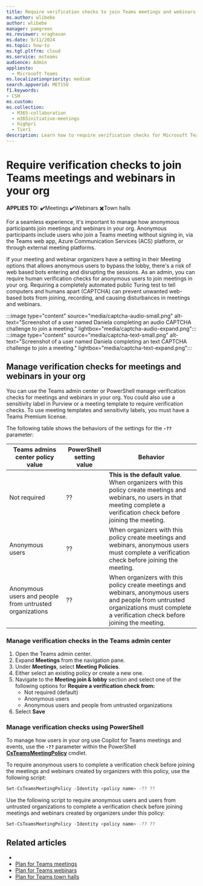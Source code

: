 ```yaml
---
title: Require verification checks to join Teams meetings and webinars in your org
ms.author: wlibebe
author: wlibebe
manager: pamgreen
ms.reviewer: nraghavan
ms.date: 9/11/2024
ms.topic: how-to
ms.tgt.pltfrm: cloud
ms.service: msteams
audience: Admin
appliesto: 
  - Microsoft Teams
ms.localizationpriority: medium
search.appverid: MET150
f1.keywords:
- CSH
ms.custom: 
ms.collection: 
  - M365-collaboration
  - m365initiative-meetings
  - highpri
  - Tier1
description: Learn how to require verification checks for Microsoft Teams meetings and webinars in your org to prevent bots from joining.
---
```


# Require verification checks to join Teams meetings and webinars in your org

**APPLIES TO:** ✔️Meetings ✔️Webinars ✖️Town halls

For a seamless experience, it's important to manage how anonymous participants join meetings and webinars in your org. Anonymous participants include users who join a Teams meeting without signing in, via the Teams web app, Azure Communication Services (ACS) platform, or through external meeting platforms.

If your meeting and webinar organizers have a setting in their Meeting options that allows anonymous users to bypass the lobby, there's a risk of web based bots entering and disrupting the sessions. As an admin, you can require human verification checks for anonymous users to join meetings in your org. Requiring a completely automated public Turing test to tell computers and humans apart (CAPTCHA) can prevent unwanted web-based bots from joining, recording, and causing disturbances in meetings and webinars.

:::image type="content" source="media/captcha-audio-small.png" alt-text="Screenshot of a user named Daniela completing an audio CAPTCHA challenge to join a meeting." lightbox="media/captcha-audio-expand.png":::
:::image type="content" source="media/captcha-text-small.png" alt-text="Screenshot of a user named Daniela completing an text CAPTCHA challenge to join a meeting." lightbox="media/captcha-text-expand.png":::

## Manage verification checks for meetings and webinars in your org

You can use the Teams admin center or PowerShell manage verification checks for meetings and webinars in your org. You could also use a sensitivity label  in Purview or a meeting template to require verification checks. To use meeting templates and sensitivity labels, you must have a Teams Premium license.

The following table shows the behaviors of the settings for the **`-??`** parameter:

|Teams admins center policy value |PowerShell setting value | Behavior|
|---------|---------|---------------|
|Not required|??| **This is the default value**. When organizers with this policy create meetings and webinars, no users in that meeting complete a verification check before joining the meeting.|
|Anonymous users|??| When organizers with this policy create meetings and webinars, anonymous users must complete a verification check before joining the meeting.|
|Anonymous users and people from untrusted organizations|??| When organizers with this policy create meetings and webinars, anonymous users and people from untrusted organizations must complete a verification check before joining the meeting.  |

### Manage verification checks in the Teams admin center

1. Open the Teams admin center.
2. Expand **Meetings** from the navigation pane.
3. Under **Meetings**, select **Meeting Policies**.
4. Either select an existing policy or create a new one.
5. Navigate to the **Meeting join & lobby** section and select one of the following options for **Require a verification check from:**
   - Not required (default)
   - Anonymous users
   - Anonymous users and people from untrusted organizations
6. Select **Save**

### Manage verification checks using PowerShell

To  manage how users in your org use Copilot for Teams meetings and events, use the **`-??`** parameter within the PowerShell [**CsTeamsMeetingPolicy**](/powershell/module/teams/set-csteamsmeetingpolicy) cmdlet.

To require anonymous users to complete a verification check before joining the meetings and webinars created by organizers with this policy, use the following script:

```PowerShell
Set-CsTeamsMeetingPolicy -Identity <policy name> -?? ??
```

Use the following script to require anonymous users and users from untrusted organizations to complete a verification check before joining meetings and webinars created by organizers under this policy:

```PowerShell
Set-CsTeamsMeetingPolicy -Identity <policy name> -?? ??
```

## Related articles

- 
- [Plan for Teams meetings](plan-meetings.md)
- [Plan for Teams webinars](plan-webinars.md)
- [Plan for Teams town halls](plan-town-halls.md)
